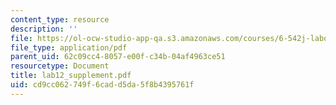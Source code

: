 ```yaml
---
content_type: resource
description: ''
file: https://ol-ocw-studio-app-qa.s3.amazonaws.com/courses/6-542j-laboratory-on-the-physiology-acoustics-and-perception-of-speech-fall-2005/cd9cc062749f6cadd5da5f8b4395761f_lab12_supplement.pdf
file_type: application/pdf
parent_uid: 62c09cc4-8057-e00f-c34b-04af4963ce51
resourcetype: Document
title: lab12_supplement.pdf
uid: cd9cc062-749f-6cad-d5da-5f8b4395761f
---
```

